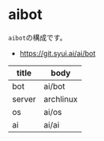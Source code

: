 # aibot

`aibot`の構成です。

- https://git.syui.ai/ai/bot

|title|body|
|---|---|
|bot|ai/bot|
|server|archlinux|
|os|ai/os|
|ai|ai/ai|



